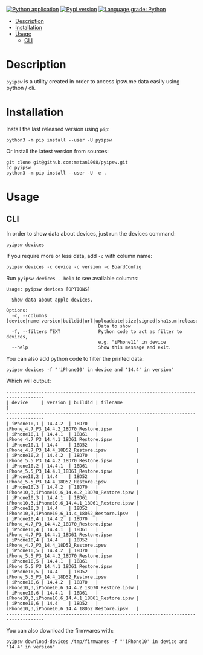 [![Python application](https://github.com/matan1008/pyipsw/workflows/Python%20application/badge.svg)](https://github.com/matan1008/pyipsw/actions/workflows/python-app.yml "Python application action")
[![Pypi version](https://img.shields.io/pypi/v/pyipsw.svg)](https://pypi.org/project/pyipsw/ "PyPi package")
[![Language grade: Python](https://img.shields.io/lgtm/grade/python/g/matan1008/pyipsw.svg?logo=lgtm&logoWidth=18)](https://lgtm.com/projects/g/matan1008/pyipsw/context:python)

- [Description](#description)
- [Installation](#installation)
- [Usage](#usage)
    * [CLI](#cli)

# Description

`pyipsw` is a utility created in order to access ipsw.me data easily using python / cli.

# Installation

Install the last released version using `pip`:

```shell
python3 -m pip install --user -U pyipsw
```

Or install the latest version from sources:

```shell
git clone git@github.com:matan1008/pyipsw.git
cd pyipsw
python3 -m pip install --user -U -e .
```

# Usage

## CLI

In order to show data about devices, just run the devices command:

```shell
pyipsw devices
```

If you require more or less data, add `-c` with column name:

```shell
pyipsw devices -c device -c version -c BoardConfig
```

Run `pyipsw devices --help` to see available columns:

```shell
Usage: pyipsw devices [OPTIONS]

  Show data about apple devices.

Options:
  -c, --columns [device|name|version|buildid|url|uploaddate|size|signed|sha1sum|releasedate|platform|md5sum|filename|cpid|bdid|BoardConfig]
                                  Data to show
  -f, --filters TEXT              Python code to act as filter to devices,
                                  e.g. "iPhone11" in device
  --help                          Show this message and exit.
```

You can also add python code to filter the printed data:

```shell
pyipsw devices -f "'iPhone10' in device and '14.4' in version"
```

Which will output:

```
------------------------------------------------------------------------------------
| device     | version | buildid | filename                                        |
------------------------------------------------------------------------------------
| iPhone10,1 | 14.4.2  | 18D70   | iPhone_4.7_P3_14.4.2_18D70_Restore.ipsw         |
| iPhone10,1 | 14.4.1  | 18D61   | iPhone_4.7_P3_14.4.1_18D61_Restore.ipsw         |
| iPhone10,1 | 14.4    | 18D52   | iPhone_4.7_P3_14.4_18D52_Restore.ipsw           |
| iPhone10,2 | 14.4.2  | 18D70   | iPhone_5.5_P3_14.4.2_18D70_Restore.ipsw         |
| iPhone10,2 | 14.4.1  | 18D61   | iPhone_5.5_P3_14.4.1_18D61_Restore.ipsw         |
| iPhone10,2 | 14.4    | 18D52   | iPhone_5.5_P3_14.4_18D52_Restore.ipsw           |
| iPhone10,3 | 14.4.2  | 18D70   | iPhone10,3,iPhone10,6_14.4.2_18D70_Restore.ipsw |
| iPhone10,3 | 14.4.1  | 18D61   | iPhone10,3,iPhone10,6_14.4.1_18D61_Restore.ipsw |
| iPhone10,3 | 14.4    | 18D52   | iPhone10,3,iPhone10,6_14.4_18D52_Restore.ipsw   |
| iPhone10,4 | 14.4.2  | 18D70   | iPhone_4.7_P3_14.4.2_18D70_Restore.ipsw         |
| iPhone10,4 | 14.4.1  | 18D61   | iPhone_4.7_P3_14.4.1_18D61_Restore.ipsw         |
| iPhone10,4 | 14.4    | 18D52   | iPhone_4.7_P3_14.4_18D52_Restore.ipsw           |
| iPhone10,5 | 14.4.2  | 18D70   | iPhone_5.5_P3_14.4.2_18D70_Restore.ipsw         |
| iPhone10,5 | 14.4.1  | 18D61   | iPhone_5.5_P3_14.4.1_18D61_Restore.ipsw         |
| iPhone10,5 | 14.4    | 18D52   | iPhone_5.5_P3_14.4_18D52_Restore.ipsw           |
| iPhone10,6 | 14.4.2  | 18D70   | iPhone10,3,iPhone10,6_14.4.2_18D70_Restore.ipsw |
| iPhone10,6 | 14.4.1  | 18D61   | iPhone10,3,iPhone10,6_14.4.1_18D61_Restore.ipsw |
| iPhone10,6 | 14.4    | 18D52   | iPhone10,3,iPhone10,6_14.4_18D52_Restore.ipsw   |
------------------------------------------------------------------------------------
```

You can also download the firmwares with:

```shell
pyipsw download-devices /tmp/firmwares -f "'iPhone10' in device and '14.4' in version"
```